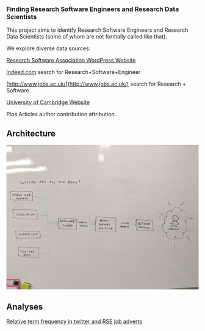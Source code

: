 ### Finding Research Software Engineers and Research Data Scientists

This project aims to identify Research Software Engineers and Research Data Scientists (some of whom are not formally called like that).

We explore diverse data sources:

[Research Software Association WordPress Website](http://rse.ac.uk/)

[Indeed.com](indeed.com) search for Research+Software+Engineer

[http://www.jobs.ac.uk/](http://www.jobs.ac.uk/) search for Research + Software

[University of Cambridge Website](www.cam.ac.uk)

Plos Articles author contribution attribution.

## Architecture

![architecture diagram](https://github.com/mawds/FindRSEs/blob/master/IMG_20180320_163710.jpg "architecture diagram")

## Analyses

[Relative term frequency in twitter and RSE job adverts](RSEDescriptionAnalysis.nb.html)
